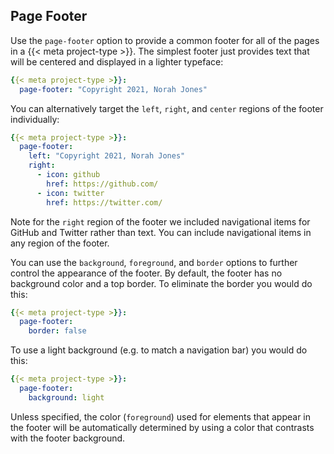 ## Page Footer

Use the `page-footer` option to provide a common footer for all of the pages in a {{< meta project-type >}}. The simplest footer just provides text that will be centered and displayed in a lighter typeface:

```{.yaml filename="_quarto.yml"}
{{< meta project-type >}}:
  page-footer: "Copyright 2021, Norah Jones" 
```

You can alternatively target the `left`, `right`, and `center` regions of the footer individually:

```{.yaml filename="_quarto.yml"}
{{< meta project-type >}}:
  page-footer: 
    left: "Copyright 2021, Norah Jones" 
    right: 
      - icon: github
        href: https://github.com/
      - icon: twitter 
        href: https://twitter.com/ 
```

Note for the `right` region of the footer we included navigational items for GitHub and Twitter rather than text. You can include navigational items in any region of the footer.

You can use the `background`, `foreground`, and `border` options to further control the appearance of the footer. By default, the footer has no background color and a top border. To eliminate the border you would do this:

```{.yaml filename="_quarto.yml"}
{{< meta project-type >}}:
  page-footer:
    border: false
```

To use a light background (e.g. to match a navigation bar) you would do this:

```{.yaml filename="_quarto.yml"}
{{< meta project-type >}}:
  page-footer:
    background: light
```

Unless specified, the color (`foreground`) used for elements that appear in the footer will be automatically determined by using a color that contrasts with the footer background.
